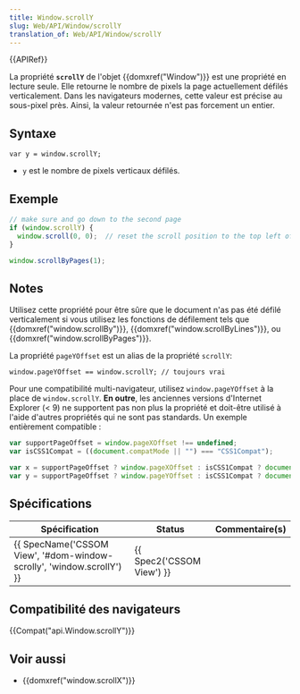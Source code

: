 ```yaml
---
title: Window.scrollY
slug: Web/API/Window/scrollY
translation_of: Web/API/Window/scrollY
---
```

{{APIRef}}

La propriété **`scrollY`** de l'objet {{domxref("Window")}} est une propriété en lecture seule. Elle retourne le nombre de pixels la page actuellement défilés verticalement. Dans les navigateurs modernes, cette valeur est précise au sous-pixel près. Ainsi, la valeur retournée n'est pas forcement un entier.

## Syntaxe

    var y = window.scrollY;

- `y` est le nombre de pixels verticaux défilés.

## Exemple

```js
// make sure and go down to the second page
if (window.scrollY) {
  window.scroll(0, 0);  // reset the scroll position to the top left of the document.
}

window.scrollByPages(1);
```

## Notes

Utilisez cette propriété pour être sûre que le document n'as pas été défilé verticalement si vous utilisez les fonctions de défilement tels que {{domxref("window.scrollBy")}}, {{domxref("window.scrollByLines")}}, ou {{domxref("window.scrollByPages")}}.

La propriété `pageYOffset` est un alias de la propriété `scrollY`:

    window.pageYOffset == window.scrollY; // toujours vrai

Pour une compatibilité multi-navigateur, utilisez `window.pageYOffset` à la place de `window.scrollY`. **En outre**, les anciennes versions d'Internet Explorer (< 9) ne supportent pas non plus la propriété et doit-être utilisé à l'aide d'autres propriétés qui ne sont pas standards. Un exemple entièrement compatible :

```js
var supportPageOffset = window.pageXOffset !== undefined;
var isCSS1Compat = ((document.compatMode || "") === "CSS1Compat");

var x = supportPageOffset ? window.pageXOffset : isCSS1Compat ? document.documentElement.scrollLeft : document.body.scrollLeft;
var y = supportPageOffset ? window.pageYOffset : isCSS1Compat ? document.documentElement.scrollTop : document.body.scrollTop;
```

## Spécifications

| Spécification                                                                                | Status                           | Commentaire(s) |
| -------------------------------------------------------------------------------------------- | -------------------------------- | -------------- |
| {{ SpecName('CSSOM View', '#dom-window-scrolly', 'window.scrollY') }} | {{ Spec2('CSSOM View') }} |                |

## Compatibilité des navigateurs

{{Compat("api.Window.scrollY")}}

## Voir aussi

- {{domxref("window.scrollX")}}
